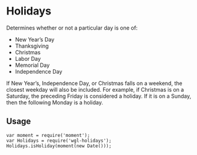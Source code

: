 # Holidays

Determines whether or not a particular day is one of:

* New Year’s Day
* Thanksgiving
* Christmas
* Labor Day
* Memorial Day
* Independence Day

If New Year’s, Independence Day, or Christmas falls on a weekend, the closest weekday will also be included. For example, if Christmas is on a Saturday, the preceding Friday is considered a holiday. If it is on a Sunday, then the following Monday is a holiday.

## Usage

```
var moment = require('moment');
var Holidays = require('wgl-holidays');
Holidays.isHoliday(moment(new Date()));
```
